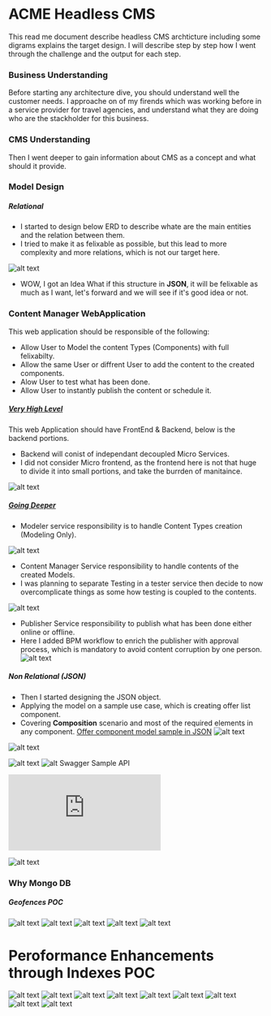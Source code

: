 # ACME Headless CMS
This read me document describe headless CMS archticture including some digrams explains the target design.
I will describe step by step how I went through the challenge and the output for each step.

### Business Understanding
Before starting any architecture dive, you should understand well the customer needs.
I approache on of my firends which was working before in a service provider for travel agencies, and understand what they are doing who are the stackholder for this business.

### CMS Understanding
Then I went deeper to gain information about CMS as a concept and what should it provide.

### Model Design
##### Relational
- I started to design below ERD to describe whate are the main entities and the relation between them.
- I tried to make it as felixable as possible, but this lead to more complexity and more relations, which is not our target here.

![alt text](https://github.com/ramyhasaan/architecture-challenge/blob/main/artifacts/ERD.png)
- WOW, I got an Idea What if this structure in <b>JSON</b>, it will be felixable as much as I want, let's forward and we will see if it's good idea or not.

### Content Manager WebApplication
This web application should be responsible of the following:
- Allow User to Model the content Types (Components) with full felixabilty.
- Allow the same User or diffrent User to add the content to the created components.
- Alow User to test what has been done.
- Allow User to instantly publish the content or schedule it.

##### <ins>Very High Level</ins>
This web Application should have FrontEnd & Backend, below is the backend portions.
* Backend will conist of independant decoupled Micro Services.
* I did not consider Micro frontend, as the frontend here is not that huge to divide it into small portions, and take the burrden of manitaince.

![alt text](https://github.com/ramyhasaan/architecture-challenge/blob/main/artifacts/CMWA.png)

##### <ins>Going Deeper</ins>
- Modeler service responsibility is to handle Content Types creation (Modeling Only).

![alt text](https://github.com/ramyhasaan/architecture-challenge/blob/main/artifacts/Modeler.png)

- Content Manager Service responsibility to handle contents of the created Models.
- I was planning to separate Testing in a tester service then decide to now overcomplicate things as some how testing is coupled to the contents.

![alt text](https://github.com/ramyhasaan/architecture-challenge/blob/main/artifacts/ContentManager.png)

- Publisher Service responsibility to publish what has been done either online or offline.
- Here I added BPM workflow to enrich the publisher with approval process, which is mandatory to avoid content corruption by one person.
![alt text](https://github.com/ramyhasaan/architecture-challenge/blob/main/artifacts/Publisher.png)

##### Non Relational (JSON)
- Then I started designing the JSON object.
- Applying the model on a sample use case, which is creating offer list component.
- Covering <b>Composition</b> scenario and most of the required elements in any component.
[Offer component model sample in JSON](https://github.com/ramyhasaan/architecture-challenge/blob/main/artifacts/model.json) 
![alt text](https://github.com/ramyhasaan/architecture-challenge/blob/main/artifacts/componentModel.PNG)




![alt text](https://github.com/ramyhasaan/architecture-challenge/blob/main/artifacts/CMSGUI.png)

![alt text](https://github.com/ramyhasaan/architecture-challenge/blob/main/artifacts/componentsInquirySwagger.PNG)
![alt Swagger Sample API](https://github.com/ramyhasaan/architecture-challenge/blob/main/artifacts/componentsInquiryAPI.yaml)



![alt offer component content sample](https://github.com/ramyhasaan/architecture-challenge/blob/main/artifacts/content.json)

![alt text](https://github.com/ramyhasaan/architecture-challenge/blob/main/artifacts/allTogether.png)

### Why Mongo DB
##### Geofences POC
![alt text](https://github.com/ramyhasaan/architecture-challenge/blob/main/artifacts/mongodb/importgeo.PNG)
![alt text](https://github.com/ramyhasaan/architecture-challenge/blob/main/artifacts/mongodb/importgeo2.PNG)
![alt text](https://github.com/ramyhasaan/architecture-challenge/blob/main/artifacts/mongodb/importgeo3.PNG)
![alt text](https://github.com/ramyhasaan/architecture-challenge/blob/main/artifacts/mongodb/importgeo4.PNG)
![alt text](https://github.com/ramyhasaan/architecture-challenge/blob/main/artifacts/mongodb/importgeo5.PNG)

# Peroformance Enhancements through Indexes POC
![alt text](https://github.com/ramyhasaan/architecture-challenge/blob/main/artifacts/mongodb/componentsPefromance1.PNG)
![alt text](https://github.com/ramyhasaan/architecture-challenge/blob/main/artifacts/mongodb/componentsPefromance2.PNG)
![alt text](https://github.com/ramyhasaan/architecture-challenge/blob/main/artifacts/mongodb/componentsPefromance3.PNG)
![alt text](https://github.com/ramyhasaan/architecture-challenge/blob/main/artifacts/mongodb/componentsPefromance4.PNG)
![alt text](https://github.com/ramyhasaan/architecture-challenge/blob/main/artifacts/mongodb/componentsPefromance5.PNG)
![alt text](https://github.com/ramyhasaan/architecture-challenge/blob/main/artifacts/mongodb/componentsPefromance6.PNG)
![alt text](https://github.com/ramyhasaan/architecture-challenge/blob/main/artifacts/mongodb/componentsPefromance7.PNG)
![alt text](https://github.com/ramyhasaan/architecture-challenge/blob/main/artifacts/mongodb/componentsPefromance8.PNG)
![alt text](https://github.com/ramyhasaan/architecture-challenge/blob/main/artifacts/mongodb/componentsPefromance9.PNG)

